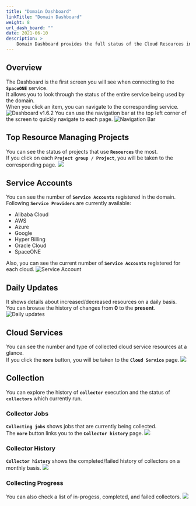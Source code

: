 ```yaml
---
title: "Domain Dashboard"
linkTitle: "Domain Dashboard"
weight: 8
url_dash_board: "" 
date: 2021-06-10
description: >
    Domain Dashboard provides the full status of the Cloud Resources in your domain.
---
```


## Overview
The Dashboard is the first screen you will see when connecting to the **`SpaceONE`** service.<br>
It allows you to look through the status of the entire service being used by the domain.<br>
When you click an item, you can navigate to the corresponding service.
![Dashboard v1.6.2](/docs/guides_v1/dashboard/dashboard_img/dashboard_img_01.png)
You can use the navigation bar at the top left corner of the screen to quickly navigate to each page.
![Navigation Bar](/docs/guides_v1/dashboard/dashboard_img/dashboard_img_02.png)

## Top Resource Managing Projects
You can see the status of projects that use **`Resources`** the most.<br>
If you click on each  **`Project group / Project`**, you will be taken to the corresponding page.
![](/docs/guides_v1/dashboard/dashboard_img/dashboard_img_03.png)

## Service Accounts
You can see the number of **`Service Accounts`** registered in the domain.<br>
Following **`Service Providers`** are currently available:
* Alibaba Cloud
* AWS
* Azure
* Google
* Hyper Billing
* Oracle Cloud
* SpaceONE

<!-- * AWS
* Azure
* GCP
* Megazone Hyper Billing
* Megazone -->

Also, you can see the current number of **`Service Accounts`** registered for each cloud.
![Service Account](/docs/guides_v1/dashboard/dashboard_img/dashboard_img_04.png)

## Daily Updates
It shows details about increased/decreased resources on a daily basis.<br>
You can browse the history of changes from **0** to the **present**.
![Daily updates](/docs/guides_v1/dashboard/dashboard_img/dashboard_img_05.png)

## Cloud Services
You can see the number and type of collected cloud service resources at a glance.<br>
If you click the **`more`** button, you will be taken to the **`Cloud Service`** page.
![](/docs/guides_v1/dashboard/dashboard_img/dashboard_img_06.png)

## Collection
You can explore the history of **`collector`** execution and the status of **`collectors`** which currently run.

### Collector Jobs
**`Collecting jobs`** shows jobs that are currently being collected.<br>
The **`more`** button links you to the **`Collector history`** page.
![](/docs/guides_v1/dashboard/dashboard_img/dashboard_img_07.png)

### Collector History
**`Collector history`** shows the completed/failed history of collectors on a monthly basis.
![](/docs/guides_v1/dashboard/dashboard_img/dashboard_img_08.png)

### Collecting Progress
You can also check a list of in-progess, completed, and failed collectors.
![](/docs/guides_v1/dashboard/dashboard_img/dashboard_img_09.png)
